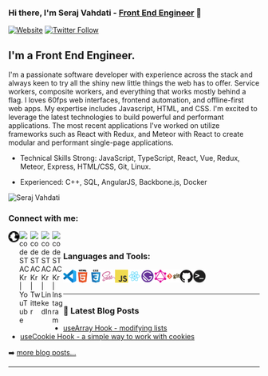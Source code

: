 ### Hi there, I'm Seraj Vahdati - [Front End Engineer][website] 👋

[![Website](https://img.shields.io/website?label=seraj.me&style=for-the-badge&url=https://seraj.me)](https://seraj.me)
[![Twitter Follow](https://img.shields.io/twitter/follow/seraj?color=1DA1F2&logo=twitter&style=for-the-badge)](https://twitter.com/intent/follow?original_referer=https://github.com/seraj&screen_name=seraj)

## I'm a Front End Engineer.

I'm a passionate software developer with experience across the stack and always keen to try all the shiny new little things the web has to offer. Service workers, composite workers, and everything that works mostly behind a flag. I loves 60fps web interfaces, frontend automation, and offline-first web apps. My expertise includes Javascript, HTML, and CSS. I'm excited to leverage the latest technologies to build powerful and performant applications. The most recent applications I've worked on utilize frameworks such as React with Redux, and Meteor with React to create modular and performant single-page applications.

- Technical Skills Strong: JavaScript, TypeScript, React, Vue, Redux, Meteor, Express, HTML/CSS, Git, Linux.

- Experienced: C++, SQL, AngularJS, Backbone.js, Docker

<p align="left"> <img src="https://komarev.com/ghpvc/?username=seraj&label=Profile%20views&color=0e75b6&style=flat" alt="Seraj Vahdati" /> </p>

### Connect with me:

[<img align="left" alt="codeSTACKr.com" width="22px" src="https://raw.githubusercontent.com/iconic/open-iconic/master/svg/globe.svg" />][website]
[<img align="left" alt="codeSTACKr | YouTube" width="22px" src="https://cdn.jsdelivr.net/npm/simple-icons@v3/icons/youtube.svg" />][youtube]
[<img align="left" alt="codeSTACKr | Twitter" width="22px" src="https://cdn.jsdelivr.net/npm/simple-icons@v3/icons/twitter.svg" />][twitter]
[<img align="left" alt="codeSTACKr | LinkedIn" width="22px" src="https://cdn.jsdelivr.net/npm/simple-icons@v3/icons/linkedin.svg" />][linkedin]
[<img align="left" alt="codeSTACKr | Instagram" width="22px" src="https://cdn.jsdelivr.net/npm/simple-icons@v3/icons/instagram.svg" />][instagram]

<br />

### Languages and Tools:

<img align="left" alt="Visual Studio Code" width="26px" src="https://raw.githubusercontent.com/github/explore/80688e429a7d4ef2fca1e82350fe8e3517d3494d/topics/visual-studio-code/visual-studio-code.png" /> 
<img align="left" alt="HTML5" width="26px" src="https://raw.githubusercontent.com/github/explore/80688e429a7d4ef2fca1e82350fe8e3517d3494d/topics/html/html.png" />
<img align="left" alt="CSS3" width="26px" src="https://raw.githubusercontent.com/github/explore/80688e429a7d4ef2fca1e82350fe8e3517d3494d/topics/css/css.png" />
<img align="left" alt="Sass" width="26px" src="https://raw.githubusercontent.com/github/explore/80688e429a7d4ef2fca1e82350fe8e3517d3494d/topics/sass/sass.png" />
<img align="left" alt="JavaScript" width="26px" src="https://raw.githubusercontent.com/github/explore/80688e429a7d4ef2fca1e82350fe8e3517d3494d/topics/javascript/javascript.png" />
<img align="left" alt="React" width="26px" src="https://raw.githubusercontent.com/github/explore/80688e429a7d4ef2fca1e82350fe8e3517d3494d/topics/react/react.png" />
<img align="left" alt="Gatsby" width="26px" src="https://raw.githubusercontent.com/github/explore/e94815998e4e0713912fed477a1f346ec04c3da2/topics/gatsby/gatsby.png" />
<img align="left" alt="GraphQL" width="26px" src="https://raw.githubusercontent.com/github/explore/80688e429a7d4ef2fca1e82350fe8e3517d3494d/topics/graphql/graphql.png" />
<img align="left" alt="Git" width="26px" src="https://raw.githubusercontent.com/github/explore/80688e429a7d4ef2fca1e82350fe8e3517d3494d/topics/git/git.png" />
<img align="left" alt="GitHub" width="26px" src="https://raw.githubusercontent.com/github/explore/78df643247d429f6cc873026c0622819ad797942/topics/github/github.png" />
<img align="left" alt="Terminal" width="26px" src="https://raw.githubusercontent.com/github/explore/80688e429a7d4ef2fca1e82350fe8e3517d3494d/topics/terminal/terminal.png" />

<br />
<br />

---

### 📕 Latest Blog Posts

<!-- BLOG-POST-LIST:START -->

- [useArray Hook - modifying lists](https://seraj.me/blog/useArray-hook)
- [useCookie Hook - a simple way to work with cookies](https://seraj.me/blog/useCookie-hook)
<!-- BLOG-POST-LIST:END -->

➡️ [more blog posts...][website]

---

[website]: https://seraj.me
[course]: http://vsCodeHero.com
[twitter]: https://twitter.com/seraj
[youtube]: https://www.youtube.com/channel/UC1zhubemEsJkcwXJugzGxrA
[instagram]: https://instagram.com/svahdati
[linkedin]: https://linkedin.com/in/svahdati
